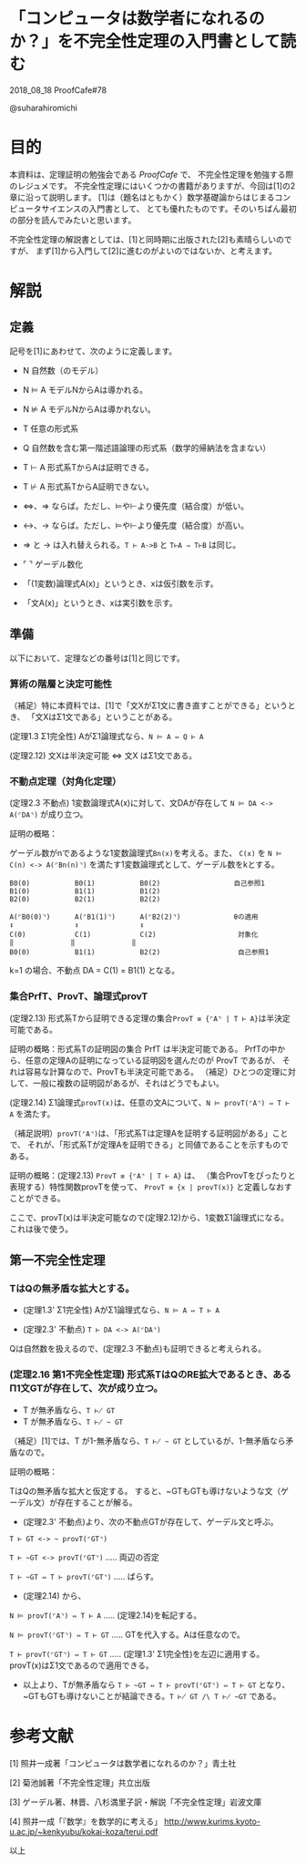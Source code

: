 「コンピュータは数学者になれるのか？」を不完全性定理の入門書として読む
===============================

2018_08_18      ProofCafe#78


@suharahiromichi

# 目的

本資料は、定理証明の勉強会である *ProofCafe* で、
不完全性定理を勉強する際のレジュメです。
不完全性定理にはいくつかの書籍がありますが、今回は[1]の2章に沿って説明します。
[1]は（題名はともかく）数学基礎論からはじまるコンピュータサイエンスの入門書として、
とても優れたものです。そのいちばん最初の部分を読んでみたいと思います。

不完全性定理の解説書としては、[1]と同時期に出版された[2]も素晴らしいのですが、
まず[1]から入門して[2]に進むのがよいのではないか、と考えます。


# 解説

## 定義

記号を[1]にあわせて、次のように定義します。

- N 自然数（のモデル）
- N ⊨ A モデルNからAは導かれる。
- N ⊭ A モデルNからAは導かれない。

- T 任意の形式系
- Q 自然数を含む第一階述語論理の形式系（数学的帰納法を含まない）
- T ⊢ A 形式系TからAは証明できる。
- T ⊬ A 形式系TからA証明できない。

- ⇔、⇒ ならば。ただし、⊨や⊢より優先度（結合度）が低い。
- <->、-> ならば。ただし、⊨や⊢より優先度（結合度）が高い。
- ⇒ と -> は入れ替えられる。``T ⊢ A->B`` と ``T⊢A ⇒ T⊢B`` は同じ。

- ⌜ ⌝ ゲーデル数化

- 「(1変数)論理式A(x)」というとき、xは仮引数を示す。
- 「文A(x)」というとき、xは実引数を示す。


## 準備

以下において、定理などの番号は[1]と同じです。

### 算術の階層と決定可能性

（補足）特に本資料では、[1]で「文XがΣ1文に書き直すことができる」というとき、
「文XはΣ1文である」ということがある。


(定理1.3 Σ1完全性) AがΣ1論理式なら、``N ⊨ A ⇔ Q ⊢ A``

(定理2.12) 文Xは半決定可能 ⇔ 文X はΣ1文である。


### 不動点定理（対角化定理）

(定理2.3 不動点) 1変数論理式A(x)に対して、文DAが存在して ``N ⊨ DA <-> A(⌜DA⌝)`` が成り立つ。

証明の概略：

ゲーデル数がnであるような1変数論理式``Bn(x)``を考える。また、
``C(x)`` を ``N ⊨ C(n) <-> A(⌜Bn(n)⌝)`` を満たす1変数論理式として、ゲーデル数をkとする。

```
B0(0)           B0(1)           B0(2)                  自己参照1
B1(0)           B1(1)           B1(2)
B2(0)           B2(1)           B2(2)
```

```
A(⌜B0(0)⌝)      A(⌜B1(1)⌝)      A(⌜B2(2)⌝)             θの適用
↕               ↕               ↕
C(0)            C(1)            C(2)                    対象化
‖              ‖              ‖
B0(0)           B1(1)           B2(2)                   自己参照1
```

k=1 の場合、不動点 DA = C(1) = B1(1) となる。


### 集合PrfT、ProvT、論理式provT

(定理2.13) 形式系Tから証明できる定理の集合``ProvT ≡ {⌜A⌝ | T ⊢ A}``は半決定可能である。

証明の概略：形式系Tの証明図の集合 PrfT は半決定可能である。
PrfTの中から、任意の定理Aの証明になっている証明図を選んだのが ProvT であるが、
それは容易な計算なので、ProvTも半決定可能である。
（補足）ひとつの定理に対して、一般に複数の証明図があるが、それはどうでもよい。


(定理2.14) Σ1論理式``provT(x)``は、任意の文Aについて、``N ⊨ provT(⌜A⌝) ⇔ T ⊢ A`` を満たす。

（補足説明）``provT(⌜A⌝)``は、「形式系Tは定理Aを証明する証明図がある」ことで、
それが、「形式系Tが定理Aを証明できる」と同値であることを示すものである。

証明の概略：(定理2.13) ``ProvT ≡ {⌜A⌝ | T ⊢ A}`` は、
（集合ProvTをぴったりと表現する）特性関数provTを使って、
``ProvT ≡ {x | provT(x)}`` と定義しなおすことができる。


ここで、provT(x)は半決定可能なので(定理2.12)から、1変数Σ1論理式になる。
これは後で使う。


## 第一不完全性定理

### TはQの無矛盾な拡大とする。

- (定理1.3' Σ1完全性) AがΣ1論理式なら、``N ⊨ A ⇔ T ⊢ A``

- (定理2.3' 不動点) ``T ⊢ DA <-> A(⌜DA⌝)``

Qは自然数を扱えるので、(定理2.3 不動点)も証明できると考えられる。


### (定理2.16 第1不完全性定理) 形式系TはQのRE拡大であるとき、あるΠ1文GTが存在して、次が成り立つ。

- T が無矛盾なら、``T ⊬ GT``
- T が無矛盾なら、``T ⊬ ~ GT``

（補足）[1]では、T が1-無矛盾なら、``T ⊬ ~ GT`` としているが、1-無矛盾なら矛盾なので。


証明の概略：

TはQの無矛盾な拡大と仮定する。
すると、~GTもGTも導けないような文（ゲーデル文）が存在することが解る。

- (定理2.3' 不動点)より、次の不動点GTが存在して、ゲーデル文と呼ぶ。

```T ⊢ GT <-> ~ provT(⌜GT⌝)```

```T ⊢ ~GT <-> provT(⌜GT⌝)```           ..... 両辺の否定

```T ⊢ ~GT ⇔ T ⊢ provT(⌜GT⌝)```        ..... ばらす。


- (定理2.14) から、

```N ⊨ provT(⌜A⌝) ⇔ T ⊢ A```           ..... (定理2.14)を転記する。

```N ⊨ provT(⌜GT⌝) ⇔ T ⊢ GT```         ..... GTを代入する。Aは任意なので。

```T ⊢ provT(⌜GT⌝) ⇔ T ⊢ GT```         ..... (定理1.3' Σ1完全性)を左辺に適用する。
provT(x)はΣ1文であるので適用できる。


- 以上より、Tが無矛盾なら ``T ⊢ ~GT ⇔ T ⊢ provT(⌜GT⌝) ⇔ T ⊢ GT`` となり、
~GTもGTも導けないことが結論できる。``T ⊬ GT /\ T ⊬ ~GT`` である。


# 参考文献

[1] 照井一成著「コンピュータは数学者になれるのか？」青土社


[2] 菊池誠著「不完全性定理」共立出版


[3] ゲーデル著、林晋、八杉満里子訳・解説「不完全性定理」岩波文庫


[4] 照井一成「『数学』を数学的に考える」
http://www.kurims.kyoto-u.ac.jp/~kenkyubu/kokai-koza/terui.pdf


以上
